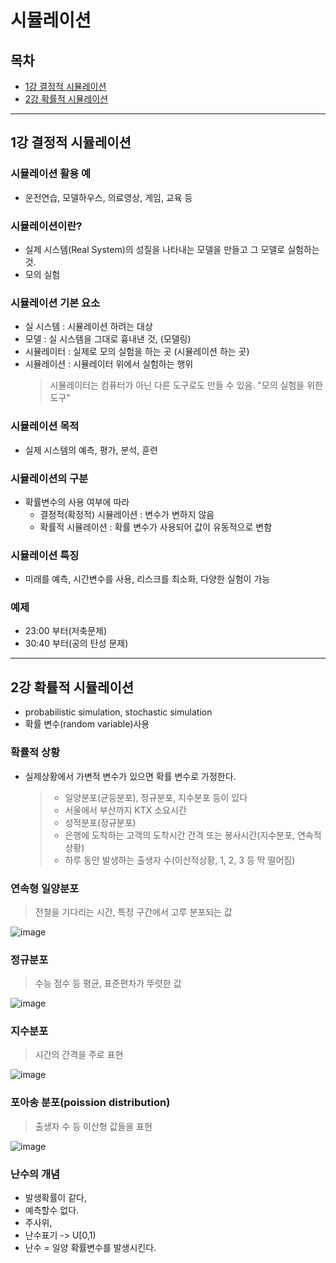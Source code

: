 # 시뮬레이션

## 목차
- [1강 결정적 시뮬레이션](#1강-결정적-시뮬레이션)
- [2강 확률적 시뮬레이션](#2강-확률적-시뮬레이션)

<hr/>

## 1강 결정적 시뮬레이션
### 시뮬레이션 활용 예
  - 운전연습, 모델하우스, 의료영상, 게임, 교육 등
### 시뮬레이션이란?
  - 실제 시스템(Real System)의 성질을 나타내는 모델을 만들고 그 모델로 실험하는 것.
  - 모의 실험
### 시뮬레이션 기본 요소
  - 실 시스템 : 시뮬레이션 하려는 대상 
  - 모델 : 실 시스템을 그대로 흉내낸 것, (모델링)
  - 시뮬레이터 : 실제로 모의 실험을 하는 곳 (시뮬레이션 하는 곳)
  - 시뮬레이션 : 시뮬레이터 위에서 실험하는 행위
    > 시뮬레이터는 컴퓨터가 아닌 다른 도구로도 만들 수 있음. "모의 실험을 위한 도구"
### 시뮬레이션 목적
  - 실제 시스템의 예측, 평가, 분석, 훈련
### 시뮬레이션의 구분
  - 확률변수의 사용 여부에 따라
    - 결정적(확정적) 시뮬레이션 : 변수가 변하지 않음
    - 확률적 시뮬레이션 : 확률 변수가 사용되어 값이 유동적으로 변함
### 시뮬레이션 특징
  - 미래를 예측, 시간변수를 사용, 리스크를 최소화, 다양한 실험이 가능
### 예제
- 23:00 부터(저축문제)
- 30:40 부터(공의 탄성 문제)

<hr/>

## 2강 확률적 시뮬레이션
- probabilistic simulation, stochastic simulation
- 확률 변수(random variable)사용
### 확률적 상황
- 실제상황에서 가변적 변수가 있으면 확률 변수로 가정한다.
  > - 일양분포(균등분포), 정규분포, 지수분포 등이 있다
  > - 서울에서 부산까지 KTX 소요시간
  > - 성적분포(정규분포)
  > - 은행에 도착하는 고객의 도착시간 간격 또는 봉사시간(지수분포, 연속적상황)
  > - 하루 동안 발생하는 출생자 수(이산적상황, 1, 2, 3 등 딱 떨어짐)
### 연속형 일양분포
  > 전철을 기다리는 시간, 특정 구간에서 고루 분포되는 값

![image](https://user-images.githubusercontent.com/22282950/188367299-0b51792c-c81c-476b-b5b7-e40ddf7f9874.png)

### 정규분포
  > 수능 점수 등 평균, 표준편차가 뚜렷한 값

![image](https://user-images.githubusercontent.com/22282950/188367061-c874e125-e25d-40ae-913b-fcb13c3e1624.png)

### 지수분포
  > 시간의 간격을 주로 표현
  
![image](https://user-images.githubusercontent.com/22282950/188368702-593897f3-c72d-4db4-bc7e-93ba936ec78d.png)

### 포아송 분포(poission distribution)
  > 출생자 수 등 이산형 값들을 표현

![image](https://user-images.githubusercontent.com/22282950/188368912-4ea6d25e-1cbb-41fb-ab4b-1f2d6aea5df1.png)

### 난수의 개념
  - 발생확률이 같다,
  - 예측할수 없다.
  - 주사위,
  - 난수표기 -> U[0,1)
  - 난수 = 일양 확률변수를 발생시킨다.
